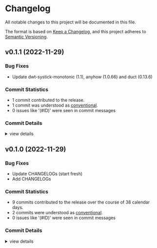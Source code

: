 # Changelog

All notable changes to this project will be documented in this file.

The format is based on [Keep a Changelog](https://keepachangelog.com/en/1.0.0/),
and this project adheres to [Semantic Versioning](https://semver.org/spec/v2.0.0.html).

## v0.1.1 (2022-11-29)

### Bug Fixes

 - <csr-id-1dddc48a348a608a544d827d1c423be2743dc522/> Update dwt-systick-monotonic (1.1), anyhow (1.0.66) and duct (0.13.6)

### Commit Statistics

<csr-read-only-do-not-edit/>

 - 1 commit contributed to the release.
 - 1 commit was understood as [conventional](https://www.conventionalcommits.org).
 - 0 issues like '(#ID)' were seen in commit messages

### Commit Details

<csr-read-only-do-not-edit/>

<details><summary>view details</summary>

 * **Uncategorized**
    - Update dwt-systick-monotonic (1.1), anyhow (1.0.66) and duct (0.13.6) ([`1dddc48`](https://github.com/kiibohd/kiibohd-firmware/commit/1dddc48a348a608a544d827d1c423be2743dc522))
</details>

## v0.1.0 (2022-11-29)

### Bug Fixes

 - <csr-id-dd9e37c0a6d501df964495fff4435298df59cd95/> Update CHANGELOGs (start fresh)
 - <csr-id-18a14cd0ff3ed3780c2857196c93d55bba025524/> Add CHANGELOGs

### Commit Statistics

<csr-read-only-do-not-edit/>

 - 9 commits contributed to the release over the course of 38 calendar days.
 - 2 commits were understood as [conventional](https://www.conventionalcommits.org).
 - 0 issues like '(#ID)' were seen in commit messages

### Commit Details

<csr-read-only-do-not-edit/>

<details><summary>view details</summary>

 * **Uncategorized**
    - Bump kiibohd-atsam4s v0.1.0, keystonetkl v0.1.0, keystonefs v0.1.0, gemini v0.1.0, kira96 v0.1.0 ([`e94f188`](https://github.com/kiibohd/kiibohd-firmware/commit/e94f188a4d8afd99566741e07e61247ababaa69a))
    - Add CHANGELOGs ([`18a14cd`](https://github.com/kiibohd/kiibohd-firmware/commit/18a14cd0ff3ed3780c2857196c93d55bba025524))
    - Update CHANGELOGs (start fresh) ([`dd9e37c`](https://github.com/kiibohd/kiibohd-firmware/commit/dd9e37c0a6d501df964495fff4435298df59cd95))
    - Fix RUSTSEC-2021-0141 (dotenv->dotenvy) ([`c66aaf3`](https://github.com/kiibohd/kiibohd-firmware/commit/c66aaf3bcd348a5f294f108fb3ef05a3c63a3033))
    - Adjusting changelogs prior to release of kiibohd-atsam4s v0.1.0, keystonetkl v0.1.0, keystonefs v0.1.0, kira96 v0.1.0, gemini v0.1.0 ([`c1680be`](https://github.com/kiibohd/kiibohd-firmware/commit/c1680bea58bf9ebb8c62dead2980333b85a0dad8))
    - Add initial CHANGELOG.md files ([`cd36b7e`](https://github.com/kiibohd/kiibohd-firmware/commit/cd36b7ed6e28b1172afe4b5b05204e30c5f5640d))
    - cargo fmt ([`35bd382`](https://github.com/kiibohd/kiibohd-firmware/commit/35bd382018a4ce0df3c02ac9f765f9755d512f6c))
    - Add firmware revision support for bootloader ([`370cac8`](https://github.com/kiibohd/kiibohd-firmware/commit/370cac807f17e8ab407a93c83e9128be9018400b))
    - Large refactor ([`2f4d804`](https://github.com/kiibohd/kiibohd-firmware/commit/2f4d804443941f429eae191a022bc40c55b188fe))
</details>

